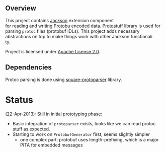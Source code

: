 ## Overview

This project contains [Jackson](http://http://wiki.fasterxml.com/JacksonHome) extension component \
for reading and writing [Protobu](http://code.google.com/p/protobuf/) encoded data.
[Protostuff](http://code.google.com/p/protostuff/)
library is used for parsing `protoc` files (protobuf IDLs).
This project adds necessary abstractions on top to make things work with other Jackson functionali\
ty.

Project is licensed under [Apache License 2.0](http://www.apache.org/licenses/LICENSE-2.0.txt).

## Dependencies

Protoc parsing is done using [square-protoparser](https://github.com/square/protoparser) library.

# Status

(22-Apr-2013): Still in initial prototyping phase:

 * Basic integration of `protoparser` exists, looks like we can read protoc stuff as expected.
 * Starting to work on `ProtobufGenerator` first, seems slightly simpler
    * one complex part: protobuf uses length-prefixing, which is a major PITA for embedded messages



